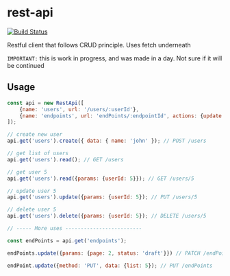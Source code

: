 # rest-api
[![Build Status](https://travis-ci.org/ajorquera/RestApi.svg?branch=master)](https://travis-ci.org/ajorquera/RestApi)

Restful client that follows CRUD principle. Uses fetch underneath

`IMPORTANT:` this is work in progress, and was made in a day. Not sure if it will be continued

## Usage

```javascript
const api = new RestApi([
	{name: 'users', url: '/users/:userId'},
	{name: 'endpoints', url: 'endPoints/:endpointId', actions: {update: 'PATCH'}}
]);

// create new user
api.get('users').create({ data: { name: 'john' }); // POST /users

// get list of users
api.get('users').read(); // GET /users

// get user 5
api.get('users').read({params: {userId: 5}}); // GET /users/5

// update user 5
api.get('users').update({params: {userId: 5}); // PUT /users/5

// delete user 5
api.get('users').delete({params: {userId: 5}); // DELETE /users/5

// ----- More uses -------------------------

const endPoints = api.get('endpoints');

endPoints.update({params: {page: 2, status: 'draft'}}) // PATCH /endPoints?page=2&status=draft

endPoint.update({method: 'PUT', data: {list: 5}); // PUT /endPoints
```